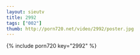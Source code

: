```yaml
--- 
layout: sieutv
title: 2992
tags: ["002"]
thumb: http://porn720.net/video/2992/poster.jpg
---
```

{% include porn720 key="2992" %} 
